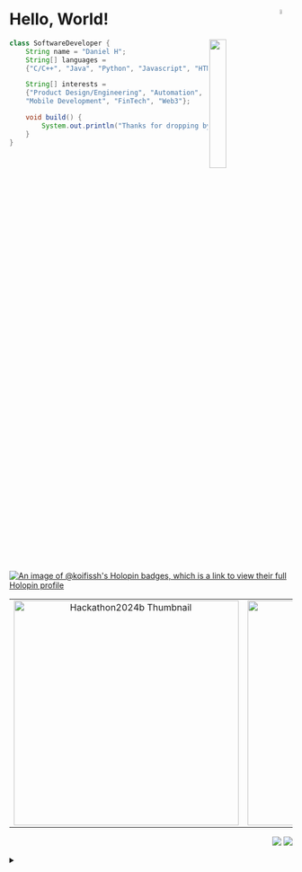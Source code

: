 
<!--
  <img src="https://komarev.com/ghpvc/?username=koifissh&color=brightgreen" alt="watching_count" />
  <div align="center"><img alt="Visitor Stats"src="https://widgetbite.com/stats/koifissh"/>  </div>
-->

<!--<h1 align="left"> Hello, World!<h1> <h1 align="right">Software Dev<h1>-->

# Hello, World! <img  width=4.5% src="https://github.com/user-attachments/assets/a8b3acef-ab8f-46fb-aa5c-695a0f367a7b" align="right"/>



<div align="left">


<img src="https://github-readme-stats.vercel.app/api/top-langs/?username=koifissh&layout=donut-vertical&theme=transparent&hide_border=true)](https://github.com/koifissh/github-readme-stats)" width=24.25% align="right" />

  
<!--<img src="https://github.com/innng/innng/assets/26755058/5e0ce0fb-c544-4f8c-a307-5849165746d0" width="20%" align="left" /> -->
<!--<img src="https://github.com/user-attachments/assets/d30ae045-acad-404d-be47-fb37eb602ef7" width="17%" align="left" /> -->
<!-- <img src="https://github.com/user-attachments/assets/915e3afe-c1ca-4f21-918c-e01ee3f10ead" width="15%" align="left" /> -->
<!-- <img src="https://github.com/user-attachments/assets/7c12ec01-707b-41a5-8d5a-dd6ad3d6fa21" width="17%" align="left" /> -->
<!-- <img src="https://github.com/user-attachments/assets/63e5ce2d-31f4-48c6-9d8c-d009ed17dd4d" width=15% align="left" /> -->

<!--bamboo background-->
<!--<img src="https://github.com/user-attachments/assets/ac4c2c06-89af-4490-9d01-39ccda789680" width=17% align="left" />-->
<!--<img src="https://github.com/user-attachments/assets/8ca3136f-944f-4f78-99f0-8ee203655ef0" width=17% align="left" />-->
<!--<img src="https://github.com/user-attachments/assets/40f3cf0f-8702-448a-bfdf-dea4a19f902f" width=22% align="left" />-->
<!-- <img src="https://github.com/user-attachments/assets/9f7a053f-d9c0-4fec-afb6-5298fa3c2110" width=22% align="left" />-->

<!--<img src="https://github.com/user-attachments/assets/9dfd32ee-ce2a-4390-b48a-d9b6dfda8ec7" width=17.5% align="right" />-->
<!--img src="https://github.com/user-attachments/assets/7d97245d-80c1-4735-9048-8c67720aa6c8" width=17.5% align="right" />-->

<!--<img src="https://github.com/user-attachments/assets/01420a0d-d2d2-44b2-b6eb-daeab5d3e360" width=20% align="right" />-->

<!--<img src="https://github.com/user-attachments/assets/f06d4c0f-8518-4529-8d32-f279e73d900b" width=17.5% align="right" />-->

  
```java
class SoftwareDeveloper {
    String name = "Daniel H";
    String[] languages =
    {"C/C++", "Java", "Python", "Javascript", "HTML/CSS", "PostgreSQL"};

    String[] interests =
    {"Product Design/Engineering", "Automation", 
    "Mobile Development", "FinTech", "Web3"};

    void build() {
        System.out.println("Thanks for dropping by.");
    }
}
```

</div>





<!--
```java
class SoftwareDeveloper {
    String name = "Daniel H";
    String[] languages = {"C/C++", "Java", "Python", "Javascript", "HTML/CSS", "PostgreSQL"};
    String[] interests = {"Product Design/Engineering", "Automation", "Mobile Development", "FinTech", "Web3"};
    
    void build() {
        System.out.println("Thanks for dropping by, I hope you find my work interesting");
    }
}
```-->

<!--<div align="center"><img alt="Visitor Stats"src="https://widgetbite.com/stats/koifissh"/>  </div>-->
[]()

<!--- --- --->

[![An image of @koifissh's Holopin badges, which is a link to view their full Holopin profile](https://holopin.me/koifissh)](https://holopin.io/@koifissh)

<!--https://opengraph.githubassets.com/1/koifissh/math-alt-accessibility-->

<div align="center">
  <table style="border-collapse: collapse; border: none;">
    <tr>
      <!-- Thumbnails Row -->
      <td align="center">
        <a href="https://github.com/koifissh/hackathon2024b">
          <img width="400" src="https://svg.bookmark.style/api?url=https://github.com/koifissh/hackathon2024b&mode=dark&v=2" alt="Hackathon2024b Thumbnail">
        </a>
      </td>
      <td align="center">
        <a href="https://github.com/koifissh/math-alt-accessibility">
          <img width="400" src="https://svg.bookmark.style/api?url=https://github.com/koifissh/math-alt-accessibility&mode=dark&v=2" alt="Math Alt Accessibility Thumbnail">
        </a>
      </td>
      <td align="center">
        <a href="https://github.com/koifissh/Route-Search-Visualizer">
          <img width="400" src="https://svg.bookmark.style/api?url=https://github.com/koifissh/Route-Search-Visualizer&mode=dark&v=2" alt="Route Search Visualizer Thumbnail">
        </a>
      </td>
    </tr>
    <tr>

  </table>
</div>

<!--

       Repo Cards Row
      <td align="center">
        <a href="https://github.com/koifissh/hackathon2024b">
          <img width="350" src="https://github-readme-stats.vercel.app/api/pin/?username=koifissh&repo=hackathon2024b&theme=tokyonight&hide_border=true&border_radius=15">
        </a>
      </td>
      <td align="center">
        <a href="https://github.com/koifissh/math-alt-accessibility">
          <img width="350" src="https://github-readme-stats.vercel.app/api/pin/?username=koifissh&repo=Data-Project-HackARoo23&theme=tokyonight&hide_border=true&border_radius=15">
        </a>
      </td>
      <td align="center">
        <a href="https://github.com/koifissh/Route-Search-Visualizer">
          <img width="350" src="https://github-readme-stats.vercel.app/api/pin/?username=koifissh&repo=Route-Search-Visualizer&theme=tokyonight&hide_border=true&border_radius=15">
        </a>
      </td>
    </tr>
  
-->



<!--
<p align="center">
  <a href="https://github.com/koifissh/Route-Search-Visualizer">
   <img width="275" src="https://github-readme-stats.vercel.app/api/pin/?username=koifissh&repo=Route-Search-Visualizer&theme=tokyonight" alt="https://github.com/koifissh/Route-Search-Visualizer">
  </a>

   <a href="https://github.com/koifissh/math-alt-accessibility">
   <img width="275" src="https://github-readme-stats.vercel.app/api/pin/?username=koifissh&repo=math-alt-accessibility&theme=tokyonight" alt="https://github.com/koifissh/math-alt-accessibility">
   </a>

   <a href="https://github.com/koifissh/hackathon2024b">
   <img width="275" src="https://github-readme-stats.vercel.app/api/pin/?username=koifissh&repo=hackathon2024b&theme=tokyonight" alt="https://github.com/koifissh/hackathon2024b">
   </a>

</p>-->













[]()


<p align="right">
<img src="https://komarev.com/ghpvc/?username=koifissh9&style=plastic&label=Views"><img>
<img src="https://badges.pufler.dev/visits/koifissh?color=black&logo=github" />
</p>



</div>
<details>
  <summary><b> </summary>
  <br/>
   <div align="center">
     <img src="https://github-readme-activity-graph.vercel.app/graph?username=koifissh&theme=github-compact&hide_border=true)](https://github.com/koifissh/github-readme-activity-graph)" height="230" />
</div>
    
<div align="center">
  <img src="https://github-readme-stats.vercel.app/api?username=koifissh&hide_title=false&hide_rank=false&show_icons=true&include_all_commits=true&count_private=true&disable_animations=false&theme=github_dark&locale=en&hide_border=true&order=1" height="125" alt="stats graph"  />
  <img src="https://github-readme-stats.vercel.app/api/top-langs?username=koifissh&locale=en&hide_title=false&layout=compact&card_width=320&langs_count=5&theme=github_dark&hide_border=true&order=2" height="125" alt="languages graph"  />
  <img alt="Visitor Stats"src="https://widgetbite.com/stats/koifissh9" height="110"/>
</div>
 
</details>
















<!--<summary><h2>📘 My Top Projects</h2></summary>


<p align="left">
    <a href="https://github.com/koifissh/github-readme-activity-graph">
        <img width="278" src="https://github-readme-stats.vercel.app/api/pin/?username=koifissh&repo=Route-Search-Visualizer&theme=react&bg_color=1F222E&title_color=F85D7F&hide_border=false&icon_color=F8D866&show_icons=false" alt="github-readme-activity-graph">
    </a>
</p> -->



<!--<details>
  <summary><b>Projects </summary>

<div align="center">
  <a href="https://github.com/koifissh/Route-Search-Visualizer">
    <img src="https://svg.bookmark.style/api?url=https://github.com/koifissh/Route-Search-Visualizer&mode=dark&style=horizontal&align=center" alt="vue-command-palette">
  </a>
</div>


<div align="center">
  <a href="https://github.com/koifissh/Data-Project-HackARoo23">
    <img src="https://svg.bookmark.style/api?url=https://github.com/koifissh/Data-Project-HackARoo23&mode=dark&style=horizontal&align=center" alt="vue-command-palette">
  </a>
</div>

<div align="center">
  <a href="https://github.com/koifissh/GeneticAlgoSim">
    <img src="https://svg.bookmark.style/api?url=https://github.com/koifissh/GeneticAlgoSim&mode=dark&style=horizontal&align=center" alt="vue-command-palette">
  </a>
</div>
  
</details>-->


<!--<div align="center"><img width="666" alt="Search1" src="https://github.com/koifissh/koifissh/assets/112574689/ee241c4c-f75c-4e32-b0c4-e0547cee5d9e"></div>-->
<!--[![Readme Card](https://github-readme-stats.vercel.app/api/pin?username=koifissh&repo=github-readme-stats)](https://gist.github.com/koifissh/Route-Search-Visualizer)-->
<!--[![DH GitHub | Dependencies](https://stats.quine.sh/koifissh/dependencies?theme=dark)](https://quine.sh?utm_source=widgets&utm_campaign=koifissh)
[![DH GitHub | Stats](https://stats.quine.sh/koifissh/github?theme=light)](https://quine.sh)-->

<!--![Visitor Count](https://profile-counter.glitch.me/{koifissh}/count.svg)-->

<!--<img src="https://widgetbite.com/banner?title=KoiFissh&subtitle=&backgroundpalette=none&fontpalette=none&titletransform=none&subtitletransform=none" width=100% height=100%/>-->






<!--
  <img src="https://komarev.com/ghpvc/?username=koifissh&color=brightgreen" alt="watching_count" />
  <div align="center"><img alt="Visitor Stats"src="https://widgetbite.com/stats/koifissh"/>  </div>
-->



